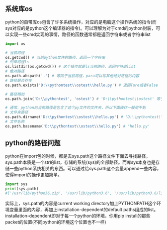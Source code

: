 ## 系统库os
python的自带库os包含了许多系统操作，对应的是电脑这个操作系统的指令(而sys对应的是python这个编译器的指令)。可以理解为对于cmd的python封装，可以实现一些cmd实现的事情，路径的函数通常都是返回字符串或者字符串list
```python
import os

# 当前路径
os.getcwd() # 当前python文件的路径，返回一个字符串
# 列举路径ls
os.listdir(os.getcwd()) # 这个操作就是ls当前路径，返回字符串list
# 绝对路径
os.path.abspath('.') # 等同于当前路径，para可以写其他绝对路径的内容
# 路径是否存在
os.path.exists('D:\\pythontest\\ostest\\hello.py') # 返回Ture或者False

# 路径相加
os.path.join('D:\\pythontest', 'ostest') # 'D:\\pythontest\\ostest' 等于string相加

# 通常，python的当前路径是包含了这个py文件的文件夹，所以下面操作一般用不到
# 文件夹路径
os.path.dirname('D:\\pythontest\\ostest\\hello.py') # 'D:\\pythontest\\ostest' 包含这个路径文件的路径
# 文件名称
os.path.basename('D:\\pythontest\\ostest\\hello.py') # 'hello.py'
```

## python的路径问题
python在import包的时候，都是去sys.path这个路径文件下面去寻找路径，sys.path本质是一个str的list，存储的系统(sys)的全部路径。而库sys本身也是存储一些python系统相关的东西。可以通过给sys.path这个变量append一些内容，使得import的操作更加简单。
```python
import sys
print(sys.path)
#['/usr/lib/python36.zip', '/usr/lib/python3.6', '/usr/lib/python3.6/lib-dynload', '', '/home/SENSETIME/zhangyuming/.local/lib/python3.6/site-packages', '/usr/local/lib/python3.6/dist-packages', '/usr/local/lib/python3.6/dist-packages/parrots-0.1.0a2-py3.6-linux-x86_64.egg', '/usr/local/lib/python3.6/dist-packages/colorlog-4.0.2-py3.6.egg', '/usr/lib/python3/dist-packages', '/home/SENSETIME/zhangyuming/.local/lib/python3.6/site-packages/IPython/extensions', '/home/SENSETIME/zhangyuming/.ipython']
```
实际上，sys.path的内容是current working directory加上PYTHONPATH这个环境变量里面的内容，再加上installation-dependent的default paths组成的list。installation-dependent即对于每一个python的环境，你用pip install的那些packet的位置(不同python的环境这个位置也不一样)


